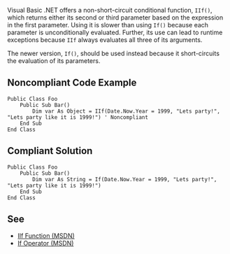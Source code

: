 
Visual Basic .NET offers a non-short-circuit conditional function, `IIf()`, which returns either its second or third parameter based on the expression in the first parameter. Using it is slower than using `If()` because each parameter is unconditionally evaluated. Further, its use can lead to runtime exceptions because `IIf` always evaluates all three of its arguments.

The newer version, `If()`, should be used instead because it short-circuits the evaluation of its parameters.

## Noncompliant Code Example


    Public Class Foo
        Public Sub Bar()
            Dim var As Object = IIf(Date.Now.Year = 1999, "Lets party!", "Lets party like it is 1999!") ' Noncompliant
        End Sub
    End Class


## Compliant Solution


    Public Class Foo
        Public Sub Bar()
            Dim var As String = If(Date.Now.Year = 1999, "Lets party!", "Lets party like it is 1999!")
        End Sub
    End Class


## See

- [IIf Function (MSDN)](https://msdn.microsoft.com/en-us/library/27ydhh0d%28v=vs.90%29.aspx)
- [If Operator (MSDN)](https://msdn.microsoft.com/en-us/library/bb513985%28v=vs.90%29.aspx)

